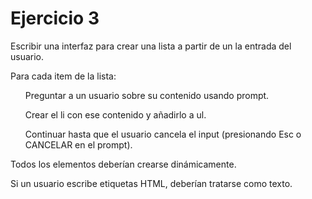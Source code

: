 <h1>Ejercicio 3</h1>
<p>Escribir una interfaz para crear una lista a partir de un la entrada del usuario.</p>
<p>Para cada item de la lista:</p>
<ol>
<p>Preguntar a un usuario sobre su contenido usando prompt.</p>
<p>Crear el li con ese contenido y añadirlo a ul.</p>
<p>Continuar hasta que el usuario cancela el input (presionando Esc o CANCELAR en el prompt).</p>
</ol>
<p>Todos los elementos deberían crearse dinámicamente.</p>
<p>Si un usuario escribe etiquetas HTML, deberían tratarse como texto.</p>
